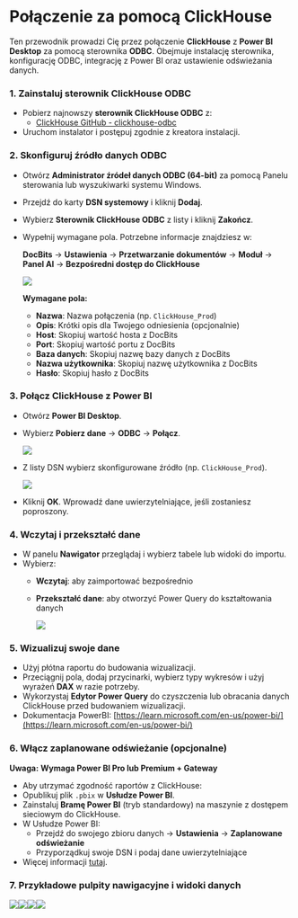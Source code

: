 # Połączenie za pomocą ClickHouse

Ten przewodnik prowadzi Cię przez połączenie **ClickHouse** z **Power BI Desktop** za pomocą sterownika **ODBC**. Obejmuje instalację sterownika, konfigurację ODBC, integrację z Power BI oraz ustawienie odświeżania danych.

### 1. Zainstaluj sterownik ClickHouse ODBC

* Pobierz najnowszy **sterownik ClickHouse ODBC** z:
  * [ClickHouse GitHub - clickhouse-odbc](https://github.com/ClickHouse/clickhouse-odbc)
* Uruchom instalator i postępuj zgodnie z kreatora instalacji.

### 2. Skonfiguruj źródło danych ODBC

* Otwórz **Administrator źródeł danych ODBC (64-bit)** za pomocą Panelu sterowania lub wyszukiwarki systemu Windows.
* Przejdź do karty **DSN systemowy** i kliknij **Dodaj**.
* Wybierz **Sterownik ClickHouse ODBC** z listy i kliknij **Zakończ**.
*   Wypełnij wymagane pola. Potrzebne informacje znajdziesz w:

    **DocBits** → **Ustawienia** → **Przetwarzanie dokumentów** → **Moduł** → **Panel AI** → **Bezpośredni dostęp do ClickHouse**

    ![](https://docs.docbits.com/~gitbook/image?url=https%3A%2F%2F578966019-files.gitbook.io%2F%7E%2Ffiles%2Fv0%2Fb%2Fgitbook-x-prod.appspot.com%2Fo%2Fspaces%252FT2n2w4uDCJvv7CJ5zrdk%252Fuploads%252FNkgb8IJ4dQVRnJ4gpqH0%252Fimage.png%3Falt%3Dmedia%26token%3D27d97e71-dd81-488a-851f-e7d659ad4992\&width=768\&dpr=4\&quality=100\&sign=88a4a589\&sv=2)

    **Wymagane pola:**

    * **Nazwa**: Nazwa połączenia (np. `ClickHouse_Prod`)
    * **Opis**: Krótki opis dla Twojego odniesienia (opcjonalnie)
    * **Host**: Skopiuj wartość hosta z DocBits
    * **Port**: Skopiuj wartość portu z DocBits
    * **Baza danych**: Skopiuj nazwę bazy danych z DocBits
    * **Nazwa użytkownika**: Skopiuj nazwę użytkownika z DocBits
    * **Hasło**: Skopiuj hasło z DocBits

### 3. Połącz ClickHouse z Power BI

* Otwórz **Power BI Desktop**.
*   Wybierz **Pobierz dane** → **ODBC** → **Połącz**.

    ![](https://docs.docbits.com/~gitbook/image?url=https%3A%2F%2F578966019-files.gitbook.io%2F%7E%2Ffiles%2Fv0%2Fb%2Fgitbook-x-prod.appspot.com%2Fo%2Fspaces%252FT2n2w4uDCJvv7CJ5zrdk%252Fuploads%252F1aIDfi4Rj6WD9oXsvUjt%252FScreenshot%25202025-05-19%2520163621.png%3Falt%3Dmedia%26token%3D4ec15da7-fa79-4b9e-a83b-cb4b0a545cfd\&width=768\&dpr=4\&quality=100\&sign=59fba2e3\&sv=2)
*   Z listy DSN wybierz skonfigurowane źródło (np. `ClickHouse_Prod`).

    ![](https://docs.docbits.com/~gitbook/image?url=https%3A%2F%2F578966019-files.gitbook.io%2F%7E%2Ffiles%2Fv0%2Fb%2Fgitbook-x-prod.appspot.com%2Fo%2Fspaces%252FT2n2w4uDCJvv7CJ5zrdk%252Fuploads%252FgDWq5vmtqfAGAQEY0SAX%252FScreenshot%25202025-05-19%2520163823.png%3Falt%3Dmedia%26token%3D443435ac-82ba-40de-a4d1-17611afebb6a\&width=768\&dpr=4\&quality=100\&sign=c0c7d7ae\&sv=2)
* Kliknij **OK**. Wprowadź dane uwierzytelniające, jeśli zostaniesz poproszony.

### 4. Wczytaj i przekształć dane

* W panelu **Nawigator** przeglądaj i wybierz tabele lub widoki do importu.
* Wybierz:
  * **Wczytaj**: aby zaimportować bezpośrednio
  *   **Przekształć dane**: aby otworzyć Power Query do kształtowania danych

      ![](https://docs.docbits.com/~gitbook/image?url=https%3A%2F%2F578966019-files.gitbook.io%2F%7E%2Ffiles%2Fv0%2Fb%2Fgitbook-x-prod.appspot.com%2Fo%2Fspaces%252FT2n2w4uDCJvv7CJ5zrdk%252Fuploads%252F2lrWi9PduJgVQGHQMmhX%252FScreenshot%25202025-05-19%2520164134.png%3Falt%3Dmedia%26token%3D135c45ad-a7ca-4f01-a2f0-07998397f4d9\&width=768\&dpr=4\&quality=100\&sign=e27f4d93\&sv=2)

### 5. Wizualizuj swoje dane

* Użyj płótna raportu do budowania wizualizacji.
* Przeciągnij pola, dodaj przycinarki, wybierz typy wykresów i użyj wyrażeń **DAX** w razie potrzeby.
* Wykorzystaj **Edytor Power Query** do czyszczenia lub obracania danych ClickHouse przed budowaniem wizualizacji.
* Dokumentacja PowerBI: [https://learn.microsoft.com/en-us/power-bi/](https://learn.microsoft.com/en-us/power-bi/)

### 6. Włącz zaplanowane odświeżanie (opcjonalne)

**Uwaga:** **Wymaga Power BI Pro lub Premium + Gateway**

* Aby utrzymać zgodność raportów z ClickHouse:
* Opublikuj plik `.pbix` w **Usłudze Power BI**.
* Zainstaluj **Bramę Power BI** (tryb standardowy) na maszynie z dostępem sieciowym do ClickHouse.
* W Usłudze Power BI:
  * Przejdź do swojego zbioru danych → **Ustawienia** → **Zaplanowane odświeżanie**
  * Przyporządkuj swoje DSN i podaj dane uwierzytelniające
* Więcej informacji [tutaj](https://learn.microsoft.com/en-us/power-bi/connect-data/service-gateway-deployment-guidance).

### 7. Przykładowe pulpity nawigacyjne i widoki danych

![](../../.gitbook/assets/example_4.avif)![](../../.gitbook/assets/example_3.avif)![](../../.gitbook/assets/example_2.avif)![](../../.gitbook/assets/example_1.avif)
